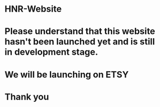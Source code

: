 # HNR-Website
# Please understand that this website hasn't been launched yet and is still in development stage.
# We will be launching on ETSY
# Thank you

